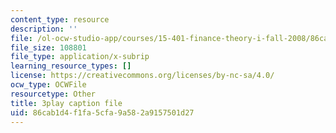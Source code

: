 ```yaml
---
content_type: resource
description: ''
file: /ol-ocw-studio-app/courses/15-401-finance-theory-i-fall-2008/86cab1d4f1fa5cfa9a582a9157501d27_hyc8h5T76BE.vtt
file_size: 108801
file_type: application/x-subrip
learning_resource_types: []
license: https://creativecommons.org/licenses/by-nc-sa/4.0/
ocw_type: OCWFile
resourcetype: Other
title: 3play caption file
uid: 86cab1d4-f1fa-5cfa-9a58-2a9157501d27
---
```

